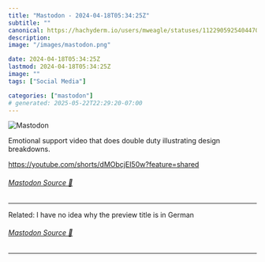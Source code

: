 ```yaml
---
title: "Mastodon - 2024-04-18T05:34:25Z"
subtitle: ""
canonical: https://hachyderm.io/users/mweagle/statuses/112290592540447001
description:
image: "/images/mastodon.png"

date: 2024-04-18T05:34:25Z
lastmod: 2024-04-18T05:34:25Z
image: ""
tags: ["Social Media"]

categories: ["mastodon"]
# generated: 2025-05-22T22:29:20-07:00
---
```

![Mastodon](/images/mastodon.png)

<p>Emotional support video that does double duty illustrating design breakdowns. </p><p><a href="https://youtube.com/shorts/dMObcjEI50w?feature=shared" target="_blank" rel="nofollow noopener noreferrer" translate="no"><span class="invisible">https://</span><span class="ellipsis">youtube.com/shorts/dMObcjEI50w</span><span class="invisible">?feature=shared</span></a></p>


###### [Mastodon Source 🐘](https://hachyderm.io/@mweagle/112290592540447001)

___

<p>Related: I have no idea why the preview title is in German</p>


###### [Mastodon Source 🐘](https://hachyderm.io/@mweagle/112290598337602085)

___
